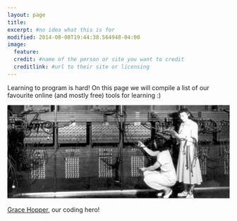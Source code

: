 ```yaml
---
layout: page
title: 
excerpt: #no idea what this is for
modified: 2014-08-08T19:44:38.564948-04:00
image:
  feature: 
  credit: #name of the person or site you want to credit
  creditlink: #url to their site or licensing
---
```


Learning to program is hard! On this page we will compile a list of our favourite online (and mostly free) tools for learning :)

![Grace Hopper](/images/grashopper.jpg)

[Grace Hopper](https://en.wikipedia.org/wiki/Grace_Hopper), our coding hero!